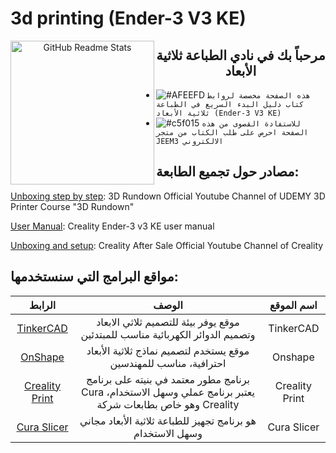 # 3d printing (Ender-3 V3 KE)
<p align="center">
 <img width="230px" src="https://static.euronews.com/articles/stories/05/59/14/92/1920x1080_cmsv2_42320cb0-60a1-5a87-b212-d614dc232879-5591492.jpg" align="left" alt="GitHub Readme Stats" />
 <h2 align="center">مرحباً بك في نادي الطباعة ثلاثية الأبعاد</h2>
</p>

- ![#AFEEFD](https://placehold.co/12x12/AFEEFD/AFEEFD.png) `هذه الصفحة مخصصة لروابط كتاب دليل البدء السريع في الطباعة ثلاثية الأبعاد (Ender-3 V3 KE)`
- ![#c5f015](https://placehold.co/15x15/B5B1FB/B5B1FB.png) `للاستفادة القصوى من هذه الصفحة احرص على طلب الكتاب من متجر JEEM3 الالكتروني`

## مصادر حول تجميع الطابعة:
[Unboxing step by step](https://www.youtube.com/watch?v=tbs7YWNqxpw): 3D Rundown Official Youtube Channel of UDEMY 3D Printer Course "3D Rundown"

[User Manual](https://shorturl.at/azBJL): Creality Ender-3 v3 KE user manual

[Unboxing and setup](https://youtu.be/rhe1TS9Ju2M?si=lc_4jsHjtSJURyny): Creality After Sale Official Youtube Channel of Creality 

## مواقع البرامج التي سنستخدمها:
|الرابط|الوصف|اسم الموقع|
|:-:|:-:|:-:|
|[TinkerCAD](https://www.tinkercad.com)| موقع يوفر بيئة للتصميم ثلاثي الابعاد وتصميم الدوائر الكهربائية مناسب للمبتدئين|TinkerCAD|
|[OnShape](https://www.onshape.com/en/)|موقع يستخدم لتصميم نماذج ثلاثية الأبعاد احترافية، مناسب للمهندسين|Onshape|
|[Creality Print](https://www.crealitycloud.com/software-firmware/software/creality-print)|برنامج مطور معتمد في بنيته على برنامج Cura يعتبر برنامج عملي وسهل الاستخدام، وهو خاص بطابعات شركة Creality|Creality Print|
|[Cura Slicer](https://ultimaker.com/software/ultimaker-cura/)|هو برنامج تجهيز للطباعة ثلاثية الأبعاد مجاني وسهل الاستخدام |Cura Slicer|




